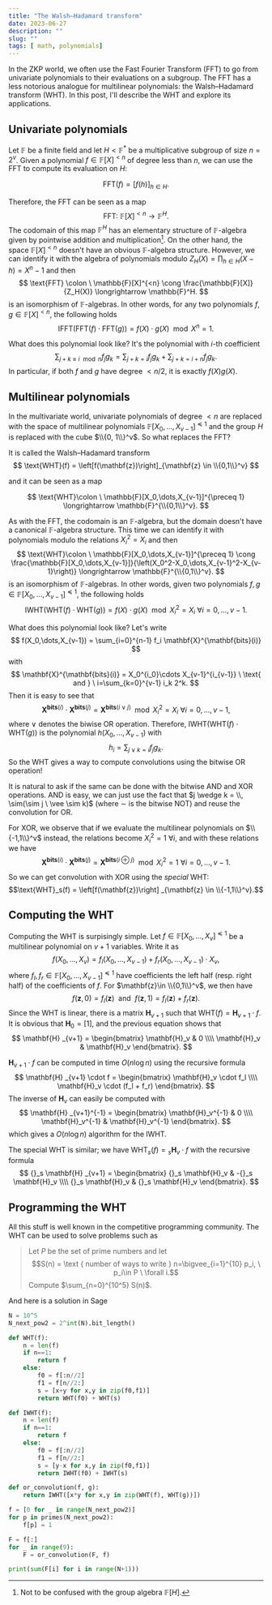 ```yaml
---
title: "The Walsh–Hadamard transform"
date: 2023-06-27
description: ""
slug: ""
tags: [ math, polynomials]
---
```


In the ZKP world, we often use the Fast Fourier Transform (FFT) to go from univariate polynomials to their evaluations on a subgroup. The FFT has a less notorious analogue for multilinear polynomials: the Walsh–Hadamard transform (WHT). In this post, I'll describe the WHT and explore its applications.

## Univariate polynomials
Let $\mathbb{F}$ be a finite field and let $H<\mathbb{F}^*$ be a multiplicative subgroup of size $n=2^v$. Given a polynomial $f\in \mathbb{F}[X]^{<n}$ of degree less than $n$, we can use the FFT to compute its evaluation on $H$:

$$
\text{FFT}(f) = [f(h)]_{h\in H}.
$$

Therefore, the FFT can be seen as a map
$$
\text{FFT} \colon \ \mathbb{F}[X]^{<n} \longrightarrow \mathbb{F}^H.
$$
The codomain of this map $\mathbb{F}^H$ has an elementary structure of $\mathbb{F}$-algebra given by pointwise addition and multiplication[^1]. On the other hand, the space $\mathbb{F}[X]^{<n}$ doesn't have an obvious $\mathbb{F}$-algebra structure. However, we can identify it with the algebra of polynomials modulo $Z_H(X)=\prod_{h\in H} \left(X-h\right)=X^n-1$ and then
$$
\text{FFT} \colon \ \mathbb{F}[X]^{<n} \cong \frac{\mathbb{F}[X]}{Z_H(X)} \longrightarrow \mathbb{F}^H.
$$
is an isomorphism of $\mathbb{F}$-algebras. In other words, for any two polynomials $f,g \in \mathbb{F}[X]^{<n}$, the following holds
$$
\text{IFFT}\left(\text{FFT}(f)\cdot\text{FFT}(g)\right) = f(X)\cdot g(X) \mod X^n=1.
$$

What does this polynomial look like? It's the polynomial with $i$-th coefficient
$$
\sum_{j+k \equiv i \mod n} f_j g_k = \sum_{j+k = i} f_j g_k + \sum_{j+k = i+n} f_j g_k.
$$
In particular, if both $f$ and $g$ have degree $<n/2$, it is exactly $f(X)g(X)$.

## Multilinear polynomials
In the multivariate world, univariate polynomials of degree $<n$ are replaced with the space of multilinear polynomials $\mathbb{F}[X_0,\dots,X_{v-1}]^{\preceq 1}$ and the group $H$ is replaced with the cube $\\{0, 1\\}^v$. So what replaces the FFT? 

It is called the Walsh–Hadamard transform
$$
\text{WHT}(f) = \left[f(\mathbf{z})\right]_{\mathbf{z} \in \\{0,1\\}^v}
$$

and it can be seen as a map

$$
\text{WHT}\colon \ \mathbb{F}[X_0,\dots,X_{v-1}]^{\preceq 1} \longrightarrow \mathbb{F}^{\\{0,1\\}^v}.
$$

As with the FFT, the codomain is an $\mathbb{F}$-algebra, but the domain doesn't have a canonical $\mathbb{F}$-algebra structure. This time we can identify it with polynomials modulo the relations $X_i^2 = X_i$ and then
$$
\text{WHT}\colon \ \mathbb{F}[X_0,\dots,X_{v-1}]^{\preceq 1} \cong \frac{\mathbb{F}[X_0,\dots,X_{v-1}]}{\left(X_0^2-X_0,\dots,X_{v-1}^2-X_{v-1}\right)} \longrightarrow \mathbb{F}^{\\{0,1\\}^v}.
$$
is an isomorphism of $\mathbb{F}$-algebras. In other words, given two polynomials $f,g \in \mathbb{F}[X_0,\dots,X_{v-1}]^{\preceq 1}$, the following holds
$$
\text{IWHT}\left(\text{WHT}(f)\cdot\text{WHT}(g)\right) = f(X)\cdot g(X) \mod X_i^2=X_i \ \forall i=0,\dots,v-1.
$$

What does this polynomial look like? Let's write 
$$
f(X_0,\dots,X_{v-1}) = \sum_{i=0}^{n-1} f_i \mathbf{X}^{\mathbf{bits}(i)}
$$
with
$$
\mathbf{X}^{\mathbf{bits}(i)} = X_0^{i_0}\cdots X_{v-1}^{i_{v-1}} \ \text{ and } \ i=\sum_{k=0}^{v-1} i_k 2^k.
$$
Then it is easy to see that 
$$
\mathbf{X}^{\mathbf{bits}(i)} \cdot \mathbf{X}^{\mathbf{bits}(j)} = \mathbf{X}^{\mathbf{bits}(i\vee j)} \mod X_i^2=X_i \ \forall i=0,\dots,v-1,
$$
where $\vee$ denotes the biwise OR operation. Therefore, $\text{IWHT}\left(\text{WHT}(f)\cdot\text{WHT}(g)\right)$ is the polynomial $h(X_0,\dots,X_{v-1})$ with
$$
h_i = \sum_{j\vee k = i} f_j g_k.
$$
So the WHT gives a way to compute convolutions using the bitwise OR operation!

It is natural to ask if the same can be done with the bitwise AND and XOR operations. AND is easy, we can just use the fact that $j \wedge k = \\, \sim(\sim j \ \vee \sim k)$ (where $\sim$ is the bitwise NOT) and reuse the convolution for OR.

For XOR, we observe that if we evaluate the multilinear polynomials on $\\{-1,1\\}^v$ instead, the relations become $X_i^2=1 \ \forall i$, and with these relations we have
$$
\mathbf{X}^{\mathbf{bits}(i)} \cdot \mathbf{X}^{\mathbf{bits}(j)} = \mathbf{X}^{\mathbf{bits}(i\oplus j)} \mod X_i^2=1 \ \forall i=0,\dots,v-1.
$$
So we can get convolution with XOR using the _special_ WHT:  
$$\text{WHT}_s(f) = \left[f(\mathbf{z})\right] _{\mathbf{z} \in \\{-1,1\\}^v}.$$

## Computing the WHT
Computing the WHT is surpisingly simple. Let $f\in\mathbb{F}[X_0,\dots,X_{v}]^{\preceq 1}$ be a multilinear polynomial on $v+1$ variables. Write it as
$$
f(X_0,\dots,X_v) = f_l(X_0,\dots,X_{v-1}) + f_r(X_0,\dots,X_{v-1})\cdot X_v,
$$
where $f_l,f_r\in\mathbb{F}[X_0,\dots,X_{v-1}]^{\preceq 1}$ have coefficients the left half (resp. right half) of the coefficients of $f$. For $\mathbf{z}\in \\{0,1\\}^v$, we then have
$$
f(\mathbf{z}, 0) = f_l(\mathbf{z}) \ \text{ and } \ f(\mathbf{z}, 1) = f_l(\mathbf{z}) + f_r(\mathbf{z}).
$$
Since the WHT is linear, there is a matrix $\mathbf{H}_{v+1}$ such that $\text{WHT}(f) = \mathbf{H} _{v+1} \cdot f$. It is obvious that $\mathbf{H} _0=[1]$, and the previous equation shows that
$$
\mathbf{H} _{v+1} = \begin{bmatrix}
\mathbf{H}_v & 0 \\\\
\mathbf{H}_v & \mathbf{H}_v
\end{bmatrix}.
$$

$\mathbf{H} _{v+1} \cdot f$ can be computed in time $O(n\log n)$ using the recursive formula
$$
\mathbf{H} _{v+1} \cdot f = \begin{bmatrix}
\mathbf{H}_v \cdot f_l \\\\
\mathbf{H}_v \cdot (f_l + f_r)
\end{bmatrix}.
$$
The inverse of $\mathbf{H}_v$ can easily be computed with
$$
\mathbf{H} _{v+1}^{-1} = \begin{bmatrix}
\mathbf{H}_v^{-1} & 0 \\\\
\mathbf{H}_v^{-1} & \mathbf{H}_v^{-1}
\end{bmatrix}.
$$
which gives a $O(n\log n)$ algorithm for the IWHT.

The special WHT is similar; we have $\text{WHT}_s(f) = {}_s \mathbf{H}_v \cdot f$ with the recursive formula
$$
{}_s \mathbf{H} _{v+1} = \begin{bmatrix}
{}_s \mathbf{H}_v & -{}_s \mathbf{H}_v \\\\
{}_s \mathbf{H}_v & {}_s \mathbf{H}_v
\end{bmatrix}.
$$

## Programming the WHT
All this stuff is well known in the competitive programming community. The WHT can be used to solve problems such as
> Let $P$ be the set of prime numbers and let $$S(n) = \text { number of ways to write } n=\bigvee_{i=1}^{10} p_i, \ p_i\in P \ \forall i.$$
Compute $\sum_{n=0}^{10^5} S(n)$.

And here is a solution in Sage
```python
N = 10^5
N_next_pow2 = 2^int(N).bit_length()

def WHT(f):
    n = len(f)
    if n==1:
        return f
    else:
        f0 = f[:n//2]
        f1 = f[n//2:]
        s = [x+y for x,y in zip(f0,f1)]
        return WHT(f0) + WHT(s)

def IWHT(f):
    n = len(f)
    if n==1:
        return f
    else:
        f0 = f[:n//2]
        f1 = f[n//2:]
        s = [y-x for x,y in zip(f0,f1)]
        return IWHT(f0) + IWHT(s)

def or_convolution(f, g):
    return IWHT([x*y for x,y in zip(WHT(f), WHT(g))])

f = [0 for _ in range(N_next_pow2)]
for p in primes(N_next_pow2):
    f[p] = 1

F = f[:]
for _ in range(9):
    F = or_convolution(F, f)

print(sum(F[i] for i in range(N+1)))
```

[^1]: Not to be confused with the group algebra $\mathbb{F}[H]$.

